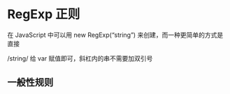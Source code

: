 # RegExp 正则

在 JavaScript 中可以用 new RegExp(“string”) 来创建，而一种更简单的方式是直接

/string/ 给 var 赋值即可，斜杠内的串不需要加双引号

## 一般性规则

